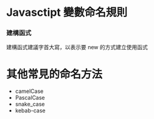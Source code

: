 # Javasctipt 變數命名規則

### 建構函式
建構函式建議字首大寫，以表示要 new 的方式建立使用函式

# 其他常見的命名方法

* camelCase
* PascalCase
* snake_case
* kebab-case